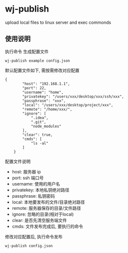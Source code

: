 # wj-publish
upload local files to linux server and exec commonds

## 使用说明

执行命令 生成配置文件

`wj-publish example config.json`

默认配置文件如下, 需按需修改对应配置
```json5
{
        "host": "192.168.1.1",  
        "port": 22,              
        "username": "home",     
        "privatekey": "/users/xxx/desktop/xxx/ssh/xxx",  
        "passphrase": "xxx",    
        "local": "/users/xxx/desktop/project/xxx",   
        "remote": "/home/xxx/",  
        "ignore": [              
            ".idea",
            ".git",
            "node_modules"
        ],
        "clear": true,           
        "cmds": [                
            "ls -al"
        ]
    }
```
配置文件说明

* host: 服务器 ip
* port: ssh 端口号
* username: 使用的用户名
* privatekey: 本地私钥绝对路径
* passphrase: 私钥密码
* local: 本地要发布的文件/目录绝对路径
* remote: 服务器保存的目录/文件路径
* ignore: 忽略的目录(相对于local)
* clear: 是否先清空服务端文件
* cmds: 文件发布完成后, 要执行的命令


修改对应配置后, 执行命令发布

`wj-publish config.json`
